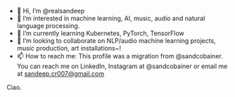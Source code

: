- 👋 Hi, I’m @realsandeep
- 👀 I’m interested in machine learning, AI, music, audio and natural language processing.
- 🌱 I’m currently learning Kubernetes, PyTorch, TensorFlow
- 💞️ I’m looking to collaborate on NLP/audio machine learning projects, music production, art installations~!
- 📫 How to reach me: This profile was a migration from @sandcobainer. You can reach me on LinkedIn, Instagram at @sandcobainer or email me at sandeep.cr007@gmail.com

Ciao.

<!---
realsandeep/realsandeep is a ✨ special ✨ repository because its `README.md` (this file) appears on your GitHub profile.
You can click the Preview link to take a look at your changes.
--->
